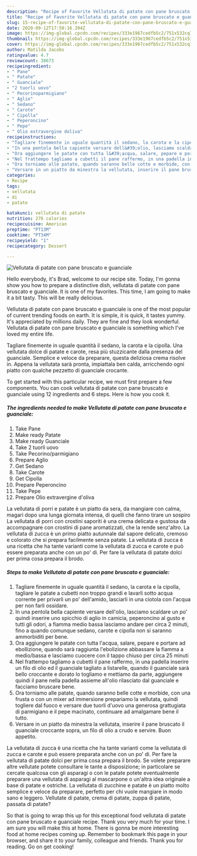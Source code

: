 ```yaml
---
description: "Recipe of Favorite Vellutata di patate con pane bruscato e guanciale"
title: "Recipe of Favorite Vellutata di patate con pane bruscato e guanciale"
slug: 15-recipe-of-favorite-vellutata-di-patate-con-pane-bruscato-e-guanciale
date: 2020-09-12T17:50:16.394Z
image: https://img-global.cpcdn.com/recipes/333e1967cedfb5c2/751x532cq70/vellutata-di-patate-con-pane-bruscato-e-guanciale-recipe-main-photo.jpg
thumbnail: https://img-global.cpcdn.com/recipes/333e1967cedfb5c2/751x532cq70/vellutata-di-patate-con-pane-bruscato-e-guanciale-recipe-main-photo.jpg
cover: https://img-global.cpcdn.com/recipes/333e1967cedfb5c2/751x532cq70/vellutata-di-patate-con-pane-bruscato-e-guanciale-recipe-main-photo.jpg
author: Matilda Jacobs
ratingvalue: 4.7
reviewcount: 38673
recipeingredient:
- " Pane"
- " Patate"
- " Guanciale"
- "2 tuorli uovo"
- " Pecorinoparmigiano"
- " Aglio"
- " Sedano"
- " Carote"
- " Cipolla"
- " Peperoncino"
- " Pepe"
- " Olio extravergine doliva"
recipeinstructions:
- "Tagliare finemente in uguale quantità il sedano, la carota e la cipolla, tagliare le patate a cubetti non troppo grandi e lavarli sotto acqua corrente per privarli un po&#39; dell&#39;amido, lasciarli in una ciotola con l&#39;acqua per non farli ossidare."
- "In una pentola bella capiente versare dell&#39;olio, lasciamo scaldare un po&#39; quindi inserire uno spicchio di aglio in camicia, peperoncino al gusto e tutti gli odori, a fiamma medio bassa lasciamo andare per circa 2 minuti, fino a quando comunque sedano, carote e cipolla non si saranno ammorbiditi per bene."
- "Ora aggiungere le patate con tutta l&#39;acqua, salare, pepare e portare ad ebollizione, quando sarà raggiunta l&#39;ebolizione abbassare la fiamma a medio/bassa e lasciamo cuocere con il tappo chiuso per circa 25 minuti"
- "Nel frattempo tagliamo a cubetti il pane raffermo, in una padella inserire un filo di olio ed il guanciale tagliato a listarelle, quando il guanciale sarà bello croccante e dorato lo togliamo e mettiamo da parte, aggiungere quindi il pane nella padella assieme all&#39;olio rilasciato dal guanciale e facciamo bruscare bene."
- "Ora torniamo alle patate, quando saranno belle cotte e morbide, con una frusta o con un mixer ad immersione prepariamo la vellutata, quindi togliere dal fuoco e versare due tuorli d&#39;uovo una generosa grattugiata di parmigiano e il pepe macinato, continuare ad amalgamare bene il tutto."
- "Versare in un piatto da minestra la vellutata, inserire il pane bruscato il guanciale croccante sopra, un filo di olio a crudo e servire. Buon appetito."
categories:
- Recipe
tags:
- vellutata
- di
- patate

katakunci: vellutata di patate 
nutrition: 276 calories
recipecuisine: American
preptime: "PT13M"
cooktime: "PT34M"
recipeyield: "1"
recipecategory: Dessert

---
```



![Vellutata di patate con pane bruscato e guanciale](https://img-global.cpcdn.com/recipes/333e1967cedfb5c2/751x532cq70/vellutata-di-patate-con-pane-bruscato-e-guanciale-recipe-main-photo.jpg)

Hello everybody, it's Brad, welcome to our recipe site. Today, I'm gonna show you how to prepare a distinctive dish, vellutata di patate con pane bruscato e guanciale. It is one of my favorites. This time, I am going to make it a bit tasty. This will be really delicious.

Vellutata di patate con pane bruscato e guanciale is one of the most popular of current trending foods on earth. It is simple, it is quick, it tastes yummy. It's appreciated by millions daily. They are fine and they look wonderful. Vellutata di patate con pane bruscato e guanciale is something which I've loved my entire life.

Tagliare finemente in uguale quantità il sedano, la carota e la cipolla. Una vellutata dolce di patate e carote, resa più stuzzicante dalla presenza del guanciale. Semplice e veloce da preparare, questa deliziosa crema risolve in. Appena la vellutata sarà pronta, impiattala ben calda, arricchendo ogni piatto con qualche pezzetto di guanciale crocante.


To get started with this particular recipe, we must first prepare a few components. You can cook vellutata di patate con pane bruscato e guanciale using 12 ingredients and 6 steps. Here is how you cook it.

<!--inarticleads1-->

##### The ingredients needed to make Vellutata di patate con pane bruscato e guanciale:

1. Take  Pane
1. Make ready  Patate
1. Make ready  Guanciale
1. Take 2 tuorli uovo
1. Take  Pecorino/parmigiano
1. Prepare  Aglio
1. Get  Sedano
1. Take  Carote
1. Get  Cipolla
1. Prepare  Peperoncino
1. Take  Pepe
1. Prepare  Olio extravergine d&#39;oliva


La vellutata di porri e patate è un piatto da sera, da mangiare con calma, magari dopo una lunga giornata intensa, di quelli che fanno tirare un sospiro La vellutata di porri con crostini saporiti è una crema delicata e gustosa da accompagnare con crostini di pane aromatizzati, che la rende senz&#39;altro. La vellutata di zucca è un primo piatto autunnale dal sapore delicato, cremoso e colorato che si prepara facilmente senza patate. La vellutata di zucca è una ricetta che ha tante varianti come la vellutata di zucca e carote e può essere preparata anche con un po&#39; di. Per fare la vellutata di patate dolci per prima cosa prepara il brodo. 

<!--inarticleads2-->

##### Steps to make Vellutata di patate con pane bruscato e guanciale:

1. Tagliare finemente in uguale quantità il sedano, la carota e la cipolla, tagliare le patate a cubetti non troppo grandi e lavarli sotto acqua corrente per privarli un po&#39; dell&#39;amido, lasciarli in una ciotola con l&#39;acqua per non farli ossidare.
1. In una pentola bella capiente versare dell&#39;olio, lasciamo scaldare un po&#39; quindi inserire uno spicchio di aglio in camicia, peperoncino al gusto e tutti gli odori, a fiamma medio bassa lasciamo andare per circa 2 minuti, fino a quando comunque sedano, carote e cipolla non si saranno ammorbiditi per bene.
1. Ora aggiungere le patate con tutta l&#39;acqua, salare, pepare e portare ad ebollizione, quando sarà raggiunta l&#39;ebolizione abbassare la fiamma a medio/bassa e lasciamo cuocere con il tappo chiuso per circa 25 minuti
1. Nel frattempo tagliamo a cubetti il pane raffermo, in una padella inserire un filo di olio ed il guanciale tagliato a listarelle, quando il guanciale sarà bello croccante e dorato lo togliamo e mettiamo da parte, aggiungere quindi il pane nella padella assieme all&#39;olio rilasciato dal guanciale e facciamo bruscare bene.
1. Ora torniamo alle patate, quando saranno belle cotte e morbide, con una frusta o con un mixer ad immersione prepariamo la vellutata, quindi togliere dal fuoco e versare due tuorli d&#39;uovo una generosa grattugiata di parmigiano e il pepe macinato, continuare ad amalgamare bene il tutto.
1. Versare in un piatto da minestra la vellutata, inserire il pane bruscato il guanciale croccante sopra, un filo di olio a crudo e servire. Buon appetito.


La vellutata di zucca è una ricetta che ha tante varianti come la vellutata di zucca e carote e può essere preparata anche con un po&#39; di. Per fare la vellutata di patate dolci per prima cosa prepara il brodo. Se volete preparare altre vellutate potete consultare le tante a disposizione; in particolare se cercate qualcosa con gli asparagi o con le patate potete eventualmente preparare una vellutata di asparagi al mascarpone o un&#39;altra idea originale a base di patate e ostriche. La vellutata di zucchine e patate è un piatto molto semplice e veloce da preparare, perfetto per chi vuole mangiare in modo sano e leggero. Vellutate di patate, crema di patate, zuppa di patate, passata di patate? 

So that is going to wrap this up for this exceptional food vellutata di patate con pane bruscato e guanciale recipe. Thank you very much for your time. I am sure you will make this at home. There is gonna be more interesting food at home recipes coming up. Remember to bookmark this page in your browser, and share it to your family, colleague and friends. Thank you for reading. Go on get cooking!
